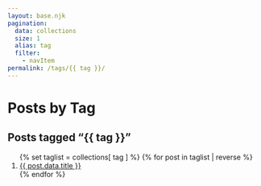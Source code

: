 ```yaml
---
layout: base.njk
pagination:
  data: collections
  size: 1
  alias: tag
  filter:
    - navItem
permalink: /tags/{{ tag }}/
---
```

# Posts by Tag

## Posts tagged “{{ tag }}”

<ol>
{% set taglist = collections[ tag ] %}
{% for post in taglist | reverse %}
  <li><a href="{{ post.url | url }}">{{ post.data.title }}</a></li>
{% endfor %}
</ol>